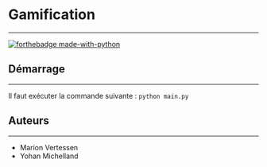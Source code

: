 # Gamification

---
[![forthebadge made-with-python](http://ForTheBadge.com/images/badges/made-with-python.svg)](https://www.python.org/)



Démarrage
---
---
Il faut exécuter la commande suivante :  ``python main.py``


## Auteurs

---
- Marion Vertessen 
- Yohan Michelland
